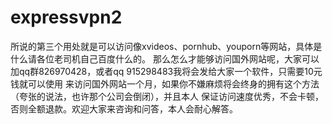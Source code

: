 # expressvpn2
所说的第三个用处就是可以访问像xvideos、pornhub、youporn等网站，具体是什么请各位老司机自己百度什么的。 那么怎么才能够访问国外网站呢，大家可以加qq群826970428，或者qq 915298483我将会发给大家一个软件，只需要10元钱就可以使用 来访问国外网站一个月，如果你不嫌麻烦将会终身的拥有这个方法（夸张的说法，也许那个公司会倒闭），并且本人 保证访问速度优秀，不会卡顿，否则全额退款。欢迎大家来咨询和问答，本人会耐心解答。
